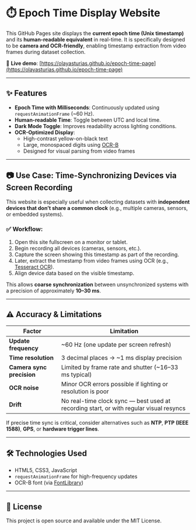 # ⏱️ Epoch Time Display Website

This GitHub Pages site displays the **current epoch time (Unix timestamp)** and its **human-readable equivalent** in real-time. It is specifically designed to be **camera and OCR-friendly**, enabling timestamp extraction from video frames during dataset collection.

🔗 **Live demo**: [https://olayasturias.github.io/epoch-time-page](https://olayasturias.github.io/epoch-time-page)

---

## ✨ Features

- **Epoch Time with Milliseconds**: Continuously updated using `requestAnimationFrame` (~60 Hz).
- **Human-readable Time**: Toggle between UTC and local time.
- **Dark Mode Toggle**: Improves readability across lighting conditions.
- **OCR-Optimized Display**:
  - High-contrast yellow-on-black text
  - Large, monospaced digits using [OCR-B](https://en.wikipedia.org/wiki/OCR-B)
  - Designed for visual parsing from video frames

---

## 📷 Use Case: Time-Synchronizing Devices via Screen Recording

This website is especially useful when collecting datasets with **independent devices that don’t share a common clock** (e.g., multiple cameras, sensors, or embedded systems).

### ✅ Workflow:

1. Open this site fullscreen on a monitor or tablet.
2. Begin recording all devices (cameras, sensors, etc.).
3. Capture the screen showing this timestamp as part of the recording.
4. Later, extract the timestamp from video frames using OCR (e.g., [Tesseract OCR](https://github.com/tesseract-ocr/tesseract)).
5. Align device data based on the visible timestamp.

This allows **coarse synchronization** between unsynchronized systems with a precision of approximately **10–30 ms**.

---

## ⚠️ Accuracy & Limitations

| Factor | Limitation |
|--------|------------|
| **Update frequency** | ~60 Hz (one update per screen refresh) |
| **Time resolution** | 3 decimal places → ~1 ms display precision |
| **Camera sync precision** | Limited by frame rate and shutter (~16–33 ms typical) |
| **OCR noise** | Minor OCR errors possible if lighting or resolution is poor |
| **Drift** | No real-time clock sync — best used at recording start, or with regular visual resyncs |

If precise time sync is critical, consider alternatives such as **NTP**, **PTP (IEEE 1588)**, **GPS**, or **hardware trigger lines**.

---

## 🛠️ Technologies Used

- HTML5, CSS3, JavaScript
- `requestAnimationFrame` for high-frequency updates
- OCR-B font (via [FontLibrary](https://fontlibrary.org/en/font/ocr-b))


---

## 📄 License

This project is open source and available under the MIT License.
